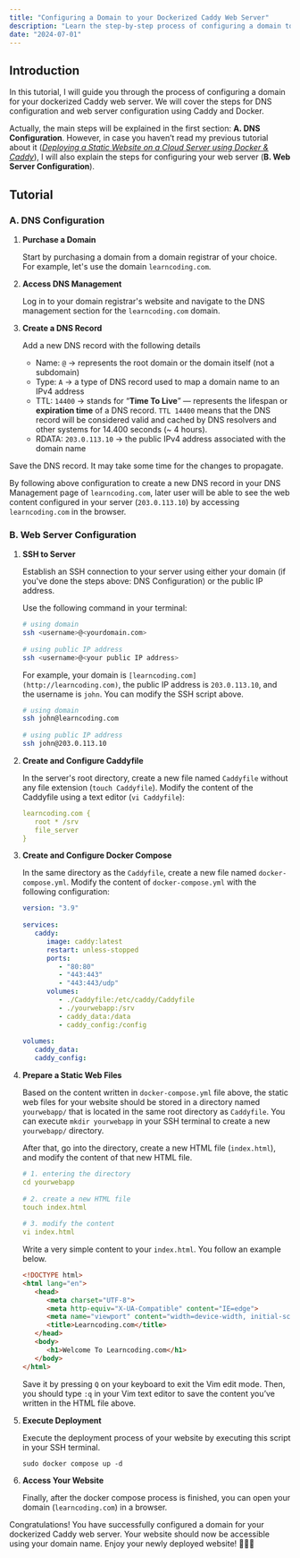 ```yaml
---
title: "Configuring a Domain to your Dockerized Caddy Web Server"
description: "Learn the step-by-step process of configuring a domain to your Dockerized Caddy web server, ensuring your website is accessible through a custom domain name and leveraging the power of containerization for efficient web hosting."
date: "2024-07-01"
---
```


## Introduction

In this tutorial, I will guide you through the process of configuring a domain for your dockerized Caddy web server. We will cover the steps for DNS configuration and web server configuration using Caddy and Docker.

Actually, the main steps will be explained in the first section: **A. DNS Configuration**. However, in case you haven’t read my previous tutorial about it (*[Deploying a Static Website on a Cloud Server using Docker & Caddy](https://ricoputra.my.id/docs/deploy-static-web-using-docker-caddy/)*), I will also explain the steps for configuring your web server (**B. Web Server Configuration**).

## Tutorial

### A. DNS Configuration

1. **Purchase a Domain**
   
   Start by purchasing a domain from a domain registrar of your choice. For example, let's use the domain `learncoding.com`.

2. **Access DNS Management**
   
   Log in to your domain registrar's website and navigate to the DNS management section for the `learncoding.com` domain.

3. **Create a DNS Record**
   
   Add a new DNS record with the following details
   - Name: `@` → represents the root domain or the domain itself (not a subdomain)
   - Type: `A` → a type of DNS record used to map a domain name to an IPv4 address
   - TTL: `14400` → stands for “**Time To Live**” — represents the lifespan or **expiration time** of a DNS record. `TTL 14400` means that the DNS record will be considered valid and cached by DNS resolvers and other systems for 14.400 seconds (~ 4 hours).
   - RDATA: `203.0.113.10` → the public IPv4 address associated with the domain name
    
Save the DNS record. It may take some time for the changes to propagate.

By following above configuration to create a new DNS record in your DNS Management page of `learncoding.com`, later user will be able to see the web content configured in your server (`203.0.113.10`) by accessing `learncoding.com` in the browser.


### B. Web Server Configuration

1. **SSH to Server**
    
   Establish an SSH connection to your server using either your domain (if you've done the steps above: DNS Configuration) or the public IP address. 
   
   Use the following command in your terminal:
    
   ```bash
   # using domain
   ssh <username>@<yourdomain.com>
    
   # using public IP address
   ssh <username>@<your public IP address>
   ```
    
   For example, your domain is `[learncoding.com](http://learncoding.com)`, the public IP address is `203.0.113.10`, and the username is `john`. You can modify the SSH script above.
    
   ```bash
   # using domain
   ssh john@learncoding.com
    
   # using public IP address
   ssh john@203.0.113.10
   ```
    
2. **Create and Configure Caddyfile**

   In the server's root directory, create a new file named `Caddyfile` without any file extension (`touch Caddyfile`). Modify the content of the Caddyfile using a text editor (`vi Caddyfile`):
    
   ```yaml
   learncoding.com {
      root * /srv
      file_server
   } 
   ```
    
3. **Create and Configure Docker Compose**
    
   In the same directory as the `Caddyfile`, create a new file named `docker-compose.yml`. Modify the content of `docker-compose.yml` with the following configuration:

   ```yaml
   version: "3.9"
    
   services:
      caddy:
         image: caddy:latest
         restart: unless-stopped
         ports:
            - "80:80"
            - "443:443"
            - "443:443/udp"
         volumes:
            - ./Caddyfile:/etc/caddy/Caddyfile
            - ./yourwebapp:/srv
            - caddy_data:/data
            - caddy_config:/config
    
   volumes:
      caddy_data:
      caddy_config:
    ```
    
4. **Prepare a Static Web Files**
    
   Based on the content written in `docker-compose.yml` file above, the static web files for your website should be stored in a directory named `yourwebapp/` that is located in the same root directory as `Caddyfile`. You can execute `mkdir yourwebapp` in your SSH terminal to create a new `yourwebapp/` directory.
    
   After that, go into the directory, create a new HTML file (`index.html`), and modify the content of that new HTML file.
    
   ```yaml
   # 1. entering the directory
   cd yourwebapp
    
   # 2. create a new HTML file
   touch index.html
    
   # 3. modify the content
   vi index.html
   ```
    
   Write a very simple content to your `index.html`. You follow an example below.
    
   ```html
   <!DOCTYPE html>
   <html lang="en">
      <head>
         <meta charset="UTF-8">
         <meta http-equiv="X-UA-Compatible" content="IE=edge">
         <meta name="viewport" content="width=device-width, initial-scale=1.0">
         <title>Learncoding.com</title>
      </head>
      <body>
         <h1>Welcome To Learncoding.com</h1>
      </body>
   </html>
   ```
    
    Save it by pressing `Q` on your keyboard to exit the Vim edit mode. Then, you should type `:q` in your Vim text editor to save the content you’ve written in the HTML file above.
    
5. **Execute Deployment**
    
   Execute the deployment process of your website by executing this script in your SSH terminal.
    
   ```html
   sudo docker compose up -d
   ```
    
6. **Access Your Website**
   
   Finally, after the docker compose process is finished, you can open your domain (`learncoding.com`) in a browser.

Congratulations! You have successfully configured a domain for your dockerized Caddy web server. Your website should now be accessible using your domain name. Enjoy your newly deployed website! 🎉🎉🎉